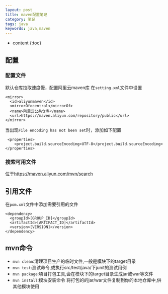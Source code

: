 ```yaml
---
layout: post
title: maven配置笔记 
category: 笔记
tags: java
keywords: java,maven
---
```

* content
{:toc}



## 配置

### 配置文件
默认仓库拉取速度慢，配置阿里云maven库
在`setting.xml`文件中设置
```
<mirror>
  <id>aliyunmaven</id>
  <mirrorOf>central</mirrorOf>
  <name>阿里云公共仓库</name>
  <url>https://maven.aliyun.com/repository/public</url>
</mirror>
```
当出现`File encoding has not been set`时，添加如下配置
```
 <properties>
    <project.build.sourceEncoding>UTF-8</project.build.sourceEncoding>
</properties>
```
### 搜索可用文件

位于<https://maven.aliyun.com/mvn/search>



## 引用文件
在`pom.xml`文件中添加需要引用的文件
```
<dependency>
  <groupId>[GROUP_ID]</groupId>
  <artifactId>[ARTIFACT_ID]</artifactId>
  <version>[VERSION]</version>
</dependency>
```

## mvn命令


- `mvn clean`:清理项目生产的临时文件,一般是模块下的target目录
- `mvn test`:测试命令,或执行src/test/java/下junit的测试用例
- `mvn package`:项目打包工具,会在模块下的target目录生成jar或war等文件
- `mvn install`:模块安装命令 将打包的的jar/war文件复制到你的本地仓库中,供其他模块使用
